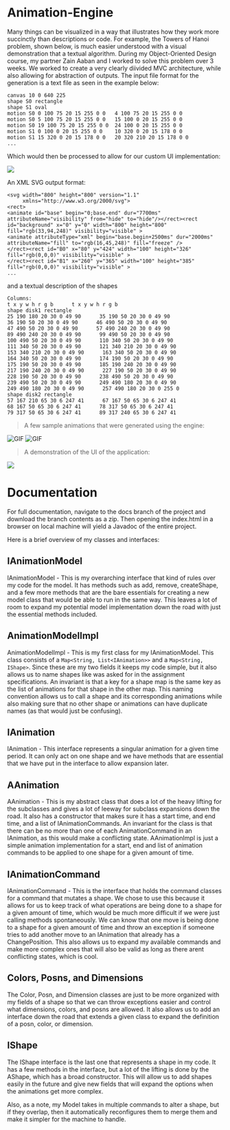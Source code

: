 # Animation-Engine

Many things can be visualized in a way that illustrates how they work more succinctly than descriptions or code. For example, the Towers of Hanoi problem, shown below, is much easier understood with a visual demonstration that a textual algorithm. During my Object-Oriented Design course, my partner Zain Aaban and I worked to solve this problem over 3 weeks. We worked to create a very clearly diivided MVC architecture, while also allowing for abstraction of outputs. The input file format for the generation is a text file as seen in the example below:

```
canvas 10 0 640 225
shape S0 rectangle
shape S1 oval
motion S0 0 100 75 20 15 255 0 0   4 100 75 20 15 255 0 0
motion S0 5 100 75 20 15 255 0 0   15 100 0 20 15 255 0 0
motion S0 19 100 75 20 15 255 0 0  24 100 0 20 15 255 0 0
motion S1 0 100 0 20 15 255 0 0    10 320 0 20 15 178 0 0
motion S1 15 320 0 20 15 178 0 0   20 320 210 20 15 178 0 0
...
```

Which would then be processed to allow for our custom UI implementation:

![](https://github.com/liamgabrielknowles/Animation-Engine/blob/main/output-onlinegiftools.gif)

An XML SVG output format: 

```
<svg width="800" height="800" version="1.1"
     xmlns="http://www.w3.org/2000/svg">
<rect>
<animate id="base" begin="0;base.end" dur="7700ms" attributeName="visibility" from="hide" to="hide"/></rect><rect id="background" x="0" y="0" width="800" height="800" fill="rgb(33,94,248)" visibility="visible" >
<animate attributeType="xml" begin="base.begin+2500ms" dur="2000ms" attributeName="fill" to="rgb(16,45,248)" fill="freeze" />
</rect><rect id="B0" x="80" y="424" width="100" height="326" fill="rgb(0,0,0)" visibility="visible" >
</rect><rect id="B1" x="260" y="365" width="100" height="385" fill="rgb(0,0,0)" visibility="visible" >
...
```

and a textual description of the shapes

```
Columns:
t x y w h r g b      t x y w h r g b
shape disk1 rectangle
25 190 180 20 30 0 49 90      35 190 50 20 30 0 49 90
36 190 50 20 30 0 49 90      46 490 50 20 30 0 49 90
47 490 50 20 30 0 49 90      57 490 240 20 30 0 49 90
89 490 240 20 30 0 49 90      99 490 50 20 30 0 49 90
100 490 50 20 30 0 49 90      110 340 50 20 30 0 49 90
111 340 50 20 30 0 49 90      121 340 210 20 30 0 49 90
153 340 210 20 30 0 49 90      163 340 50 20 30 0 49 90
164 340 50 20 30 0 49 90      174 190 50 20 30 0 49 90
175 190 50 20 30 0 49 90      185 190 240 20 30 0 49 90
217 190 240 20 30 0 49 90      227 190 50 20 30 0 49 90
228 190 50 20 30 0 49 90      238 490 50 20 30 0 49 90
239 490 50 20 30 0 49 90      249 490 180 20 30 0 49 90
249 490 180 20 30 0 49 90      257 490 180 20 30 0 255 0
shape disk2 rectangle
57 167 210 65 30 6 247 41      67 167 50 65 30 6 247 41
68 167 50 65 30 6 247 41      78 317 50 65 30 6 247 41
79 317 50 65 30 6 247 41      89 317 240 65 30 6 247 41
```

> A few sample animations that were generated using the engine:

![GIF](https://course.ccs.neu.edu/cs3500f18/night.gif)
![GIF](https://course.ccs.neu.edu/cs3500f18/toh-5.gif)


> A demonstration of the UI of the application:

![](output-onlinegiftools.gif)

# Documentation 

For full documentation, navigate to the docs branch of the project and download the branch contents as a zip. Then opening the index.html in a browser on local machine will yield a Javadoc of the entire project. 

Here is a brief overview of my classes and interfaces:
## IAnimationModel
IAnimationModel - This is my overarching interface that kind of rules over my code for 
the model. It has methods such as add, remove, createShape, and a few more methods that 
are the bare essentials for creating a new model class that would be able to run in the 
same way. This leaves a lot of room to expand my potential model implementation down 
the road with just the essential methods included.

## AnimationModelImpl
AnimationModelImpl - This is my first class for my IAnimationModel. This class consists of a
`Map<String, List<IAnimation>>` and a `Map<String, IShape>`. Since these are my two fields it 
keeps my code simple, but it also allows us to name shapes like was asked for in the assignment 
specifications. An invariant is that a key for a shape map is the same key as the list of 
animations for that shape in the other map. This naming convention allows us to call a shape 
and its corresponding animations while also making sure that no other shape or animations can 
have duplicate names (as that would just be confusing).

## IAnimation
IAnimation - This interface represents a singular animation for a given time period. It can only 
act on one shape and we have methods that are essential that we have put in the interface to allow 
expansion later.

## AAnimation
AAnimation - This is my abstract class that does a lot of the heavy lifting for the subclasses 
and gives a lot of leeway for subclass expansions down the road. It also has a constructor that 
makes sure it has a start time, and end time, and a list of IAnimationCommands. An invariant for 
the class is that there can be no more than one of each AnimationCommand in an IAnimation, as 
this would make a conflicting state. AAnimationImpl is just a simple animation implementation 
for a start, end and list of animation commands to be applied to one shape for a given amount of 
time.

## IAnimationCommand
IAnimationCommand - This is the interface that holds the command classes for a command that mutates 
a shape. We chose to use this because it allows for us to keep track of what operations are being 
done to a shape for a given amount of time, which would be much more difficult if we were just
calling methods spontaneously. We can know that one move is being done to a shape for a given amount 
of time and throw an exception if someone tries to add another move to an IAnimation that already 
has a ChangePosition. This also allows us to expand my available commands and make more complex 
ones that will also be valid as long as there arent conflicting states, which is cool.


## Colors, Posns, and Dimensions
The Color, Posn, and Dimension classes are just to be more organized with my fields of a shape so 
that we can throw exceptions easier and control what dimensions, colors, and posns are allowed. It 
also allows us to add an interface down the road that extends a given class to expand the
definition of a posn, color, or dimension.

## IShape
The IShape interface is the last one that represents a shape in my code. It has a few methods 
in the interface, but a lot of the lifting is done by the AShape, which has a broad constructor. 
This will allow us to add shapes easily in the future and give new fields that will expand the 
options when the animations get more complex.

Also, as a note, my Model takes in multiple commands to alter a shape, but if they overlap, then 
it automatically reconfigures them to merge them and make it simpler for the machine to handle. 
